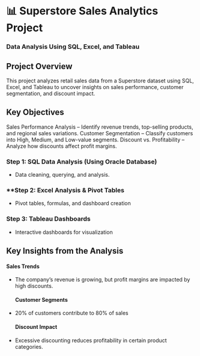 # 📊 Superstore Sales Analytics Project
### Data Analysis Using SQL, Excel, and Tableau

## Project Overview
  This project analyzes retail sales data from a Superstore dataset using SQL, Excel, and Tableau to uncover insights on sales performance, customer segmentation, and discount impact.

## Key Objectives
  Sales Performance Analysis – Identify revenue trends, top-selling products, and regional sales variations.
  Customer Segmentation – Classify customers into High, Medium, and Low-value segments.
  Discount vs. Profitability – Analyze how discounts affect profit margins.

### **Step 1: SQL Data Analysis (Using Oracle Database)**
- Data cleaning, querying, and analysis.
### **Step 2: Excel Analysis & Pivot Tables
- Pivot tables, formulas, and dashboard creation
### Step 3: Tableau Dashboards
- Interactive dashboards for visualization

## Key Insights from the Analysis

  #### Sales Trends
- The company’s revenue is growing, but profit margins are impacted by high discounts.
  #### Customer Segments
- 20% of customers contribute to 80% of sales
  #### Discount Impact
- Excessive discounting reduces profitability in certain product categories.
